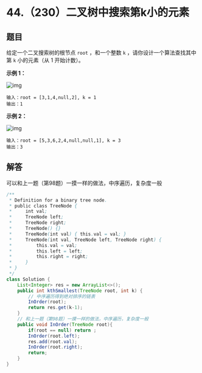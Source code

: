 # 44.（230）二叉树中搜索第k小的元素

## 题目

给定一个二叉搜索树的根节点 `root` ，和一个整数 `k` ，请你设计一个算法查找其中第 `k` 小的元素（从 1 开始计数）。

 

**示例 1：**

![img](https://panger-1330565050.cos.ap-beijing.myqcloud.com/202411021917347.jpeg)

```
输入：root = [3,1,4,null,2], k = 1
输出：1
```

**示例 2：**

![img](https://panger-1330565050.cos.ap-beijing.myqcloud.com/202411021917442.jpeg)

```
输入：root = [5,3,6,2,4,null,null,1], k = 3
输出：3
```

## 解答

 可以和上一题（第98题）一摸一样的做法，中序遍历，复杂度一般

```java
/**
 * Definition for a binary tree node.
 * public class TreeNode {
 *     int val;
 *     TreeNode left;
 *     TreeNode right;
 *     TreeNode() {}
 *     TreeNode(int val) { this.val = val; }
 *     TreeNode(int val, TreeNode left, TreeNode right) {
 *         this.val = val;
 *         this.left = left;
 *         this.right = right;
 *     }
 * }
 */
class Solution {
    List<Integer> res = new ArrayList<>();
    public int kthSmallest(TreeNode root, int k) {
        // 中序遍历得到绝对排序的链表
        InOrder(root);
        return res.get(k-1);
    }
    // 和上一题（第98题）一摸一样的做法，中序遍历，复杂度一般
    public void InOrder(TreeNode root){
        if(root == null) return ;
        InOrder(root.left);
        res.add(root.val);
        InOrder(root.right);
        return;
    }
}
```

